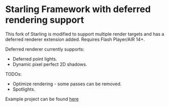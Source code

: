 Starling Framework with deferred rendering support
==================================================

This fork of Starling is modified to support multiple render targets and has a deferred renderer extension added. Requires Flash Player/AIR 14+.

Deferred renderer currently supports:

* Deferred point lights.
* Dynamic pixel perfect 2D shadows.

TODOs:

* Optimize rendering - some passes can be removed.
* Spotlights.

Example project can be found [here](https://github.com/Varnius/StarlingDynamicShadows2D)

<img src="http://nekobit.puslapiai.lt/screens/mrt.png" alt="" />
